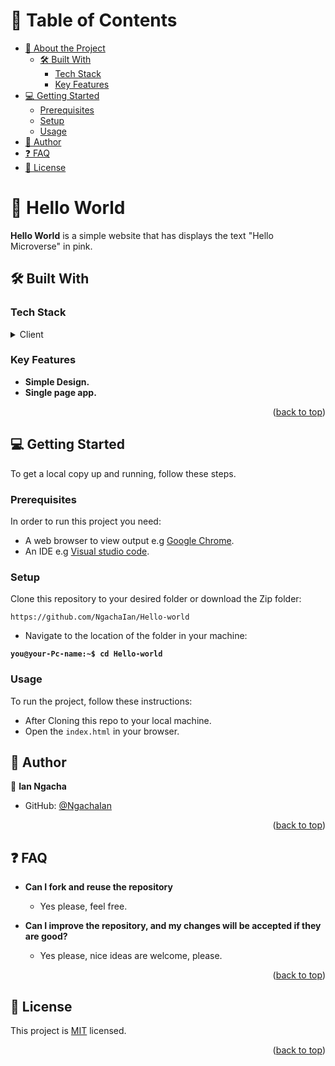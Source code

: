 <a name="readme-top"></a>

# 📗 Table of Contents

- [📖 About the Project](#about-project)
  - [🛠 Built With](#built-with)
    - [Tech Stack](#tech-stack)
    - [Key Features](#key-features)
- [💻 Getting Started](#getting-started)
  - [Prerequisites](#prerequisites)
  - [Setup](#setup)
  - [Usage](#usage)
- [👤 Author](#author)
- [❓ FAQ](#faq)
- [📝 License](#license)

# 📖 Hello World <a name="about-project"></a>

**Hello World** is a simple website that has displays the text "Hello Microverse" in pink.

## 🛠 Built With <a name="built-with"></a>

### Tech Stack <a name="tech-stack"></a>

<details>
  <summary>Client</summary>
  <ul>
    <li><a href="https://developer.mozilla.org/en-US/docs/Learn/Getting_started_with_the_web/HTML_basics">HTML5</a></li>
    <li><a href="https://developer.mozilla.org/en-US/docs/Learn/Getting_started_with_the_web/CSS_basics">CSS3</a></li>
  </ul>
</details>

### Key Features <a name="key-features"></a>

- **Simple Design.**
- **Single page app.**

<p align="right">(<a href="#readme-top">back to top</a>)</p>

## 💻 Getting Started <a name="getting-started"></a>

To get a local copy up and running, follow these steps.

### Prerequisites

In order to run this project you need:

- A web browser to view output e.g [Google Chrome](https://www.google.com/chrome/).
- An IDE e.g [Visual studio code](https://code.visualstudio.com/).

### Setup

Clone this repository to your desired folder or download the Zip folder:

```
https://github.com/NgachaIan/Hello-world
```

- Navigate to the location of the folder in your machine:

**``you@your-Pc-name:~$ cd Hello-world``**

### Usage

To run the project, follow these instructions:

- After Cloning this repo to your local machine.
- Open the `index.html` in your browser.

## 👤 Author <a name="author"></a>

👤 **Ian Ngacha**

- GitHub: [@NgachaIan](https://github.com/NgachaIan)

<p align="right">(<a href="#readme-top">back to top</a>)</p>

## ❓ FAQ <a name="faq"></a>

- **Can I fork and reuse the repository**

  - Yes please, feel free.

- **Can I improve the repository, and my changes will be accepted if they are good?**

  - Yes please, nice ideas are welcome, please.

<p align="right">(<a href="#readme-top">back to top</a>)</p>

## 📝 License <a name="license"></a>

This project is [MIT](./LICENSE) licensed.

<p align="right">(<a href="#readme-top">back to top</a>)</p>
